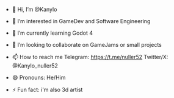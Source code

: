 - 👋 Hi, I’m @Kanylo
- 👀 I’m interested in GameDev and Software Engineering 
- 🌱 I’m currently learning Godot 4
- 💞️ I’m looking to collaborate on GameJams or small projects
- 📫 How to reach me Telegram: https://t.me/nuller52 Twitter/X: @Kanylo_nuller52

- 😄 Pronouns: He/Him
- ⚡ Fun fact: i'm also 3d artist
  

<!---
Kanylo/Kanylo is a ✨ special ✨ repository because its `README.md` (this file) appears on your GitHub profile.
You can click the Preview link to take a look at your changes.
--->
